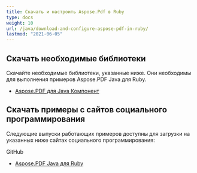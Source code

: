 ```yaml
---
title: Скачать и настроить Aspose.Pdf в Ruby
type: docs
weight: 10
url: /java/download-and-configure-aspose-pdf-in-ruby/
lastmod: "2021-06-05"
---
```


## Скачать необходимые библиотеки

Скачайте необходимые библиотеки, указанные ниже. Они необходимы для выполнения примеров Aspose.PDF Java для Ruby.

- [Aspose.PDF для Java Компонент](https://downloads.aspose.com/pdf/java)

## Скачать примеры с сайтов социального программирования

Следующие выпуски работающих примеров доступны для загрузки на указанных ниже сайтах социального программирования:

GitHub

- [Aspose.PDF Java для Ruby](https://github.com/aspose-pdf/Aspose.PDF-for-Java/tree/master/Plugins/Aspose_Pdf_Java_for_Ruby)